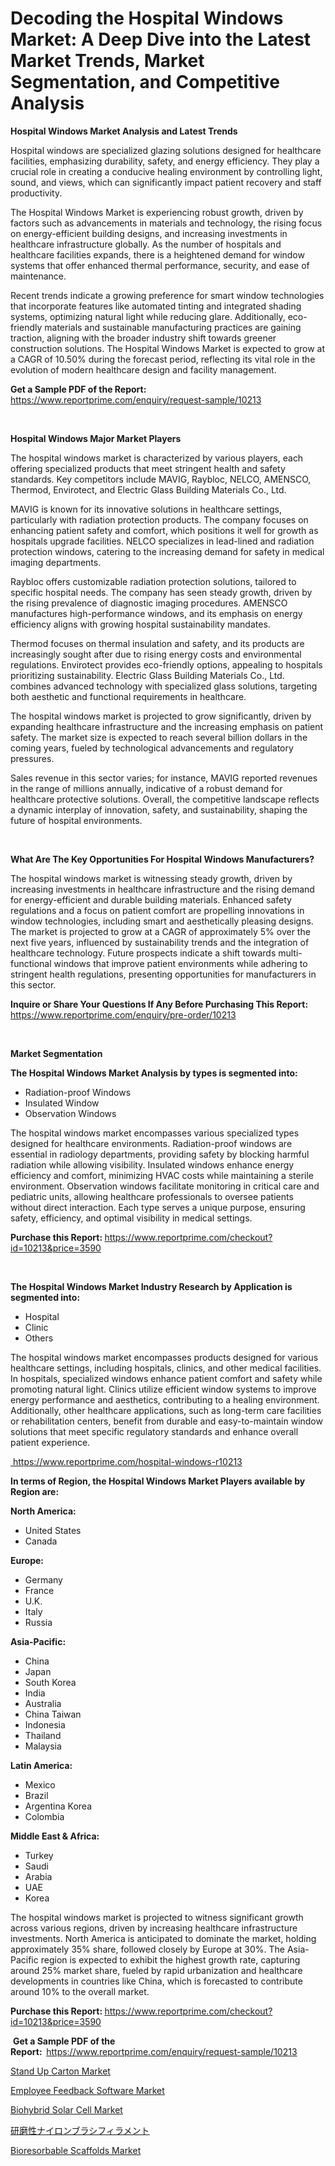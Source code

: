 <p><h1>Decoding the Hospital Windows Market: A Deep Dive into the Latest Market Trends, Market Segmentation, and Competitive Analysis</h1></p><p><strong>Hospital Windows Market Analysis and Latest Trends</strong></p>
<p><p>Hospital windows are specialized glazing solutions designed for healthcare facilities, emphasizing durability, safety, and energy efficiency. They play a crucial role in creating a conducive healing environment by controlling light, sound, and views, which can significantly impact patient recovery and staff productivity.</p><p>The Hospital Windows Market is experiencing robust growth, driven by factors such as advancements in materials and technology, the rising focus on energy-efficient building designs, and increasing investments in healthcare infrastructure globally. As the number of hospitals and healthcare facilities expands, there is a heightened demand for window systems that offer enhanced thermal performance, security, and ease of maintenance.</p><p>Recent trends indicate a growing preference for smart window technologies that incorporate features like automated tinting and integrated shading systems, optimizing natural light while reducing glare. Additionally, eco-friendly materials and sustainable manufacturing practices are gaining traction, aligning with the broader industry shift towards greener construction solutions. The Hospital Windows Market is expected to grow at a CAGR of 10.50% during the forecast period, reflecting its vital role in the evolution of modern healthcare design and facility management.</p></p>
<p><strong>Get a Sample PDF of the Report:&nbsp;</strong> <a href="https://www.reportprime.com/enquiry/request-sample/10213">https://www.reportprime.com/enquiry/request-sample/10213</a></p>
<p>&nbsp;</p>
<p><strong>Hospital Windows Major Market Players</strong></p>
<p><p>The hospital windows market is characterized by various players, each offering specialized products that meet stringent health and safety standards. Key competitors include MAVIG, Raybloc, NELCO, AMENSCO, Thermod, Envirotect, and Electric Glass Building Materials Co., Ltd.</p><p>MAVIG is known for its innovative solutions in healthcare settings, particularly with radiation protection products. The company focuses on enhancing patient safety and comfort, which positions it well for growth as hospitals upgrade facilities. NELCO specializes in lead-lined and radiation protection windows, catering to the increasing demand for safety in medical imaging departments.</p><p>Raybloc offers customizable radiation protection solutions, tailored to specific hospital needs. The company has seen steady growth, driven by the rising prevalence of diagnostic imaging procedures. AMENSCO manufactures high-performance windows, and its emphasis on energy efficiency aligns with growing hospital sustainability mandates. </p><p>Thermod focuses on thermal insulation and safety, and its products are increasingly sought after due to rising energy costs and environmental regulations. Envirotect provides eco-friendly options, appealing to hospitals prioritizing sustainability. Electric Glass Building Materials Co., Ltd. combines advanced technology with specialized glass solutions, targeting both aesthetic and functional requirements in healthcare.</p><p>The hospital windows market is projected to grow significantly, driven by expanding healthcare infrastructure and the increasing emphasis on patient safety. The market size is expected to reach several billion dollars in the coming years, fueled by technological advancements and regulatory pressures.</p><p>Sales revenue in this sector varies; for instance, MAVIG reported revenues in the range of millions annually, indicative of a robust demand for healthcare protective solutions. Overall, the competitive landscape reflects a dynamic interplay of innovation, safety, and sustainability, shaping the future of hospital environments.</p></p>
<p>&nbsp;</p>
<p><strong>What Are The Key Opportunities For Hospital Windows Manufacturers?</strong></p>
<p><p>The hospital windows market is witnessing steady growth, driven by increasing investments in healthcare infrastructure and the rising demand for energy-efficient and durable building materials. Enhanced safety regulations and a focus on patient comfort are propelling innovations in window technologies, including smart and aesthetically pleasing designs. The market is projected to grow at a CAGR of approximately 5% over the next five years, influenced by sustainability trends and the integration of healthcare technology. Future prospects indicate a shift towards multi-functional windows that improve patient environments while adhering to stringent health regulations, presenting opportunities for manufacturers in this sector.</p></p>
<p><strong>Inquire or Share Your Questions If Any Before Purchasing This Report:</strong> <a href="https://www.reportprime.com/enquiry/pre-order/10213">https://www.reportprime.com/enquiry/pre-order/10213</a></p>
<p>&nbsp;</p>
<p><strong>Market Segmentation</strong></p>
<p><strong>The Hospital Windows Market Analysis by types is segmented into:</strong></p>
<p><ul><li>Radiation-proof Windows</li><li>Insulated Window</li><li>Observation Windows</li></ul></p>
<p><p>The hospital windows market encompasses various specialized types designed for healthcare environments. Radiation-proof windows are essential in radiology departments, providing safety by blocking harmful radiation while allowing visibility. Insulated windows enhance energy efficiency and comfort, minimizing HVAC costs while maintaining a sterile environment. Observation windows facilitate monitoring in critical care and pediatric units, allowing healthcare professionals to oversee patients without direct interaction. Each type serves a unique purpose, ensuring safety, efficiency, and optimal visibility in medical settings.</p></p>
<p><strong>Purchase this Report:&nbsp;</strong><a href="https://www.reportprime.com/checkout?id=10213&price=3590">https://www.reportprime.com/checkout?id=10213&price=3590</a></p>
<p>&nbsp;</p>
<p><strong>The Hospital Windows Market Industry Research by Application is segmented into:</strong></p>
<p><ul><li>Hospital</li><li>Clinic</li><li>Others</li></ul></p>
<p><p>The hospital windows market encompasses products designed for various healthcare settings, including hospitals, clinics, and other medical facilities. In hospitals, specialized windows enhance patient comfort and safety while promoting natural light. Clinics utilize efficient window systems to improve energy performance and aesthetics, contributing to a healing environment. Additionally, other healthcare applications, such as long-term care facilities or rehabilitation centers, benefit from durable and easy-to-maintain window solutions that meet specific regulatory standards and enhance overall patient experience.</p></p>
<p><a href="https://www.reportprime.com/hospital-windows-r10213">&nbsp;https://www.reportprime.com/hospital-windows-r10213</a></p>
<p><strong>In terms of Region, the Hospital Windows Market Players available by Region are:</strong></p>
<p>
    <p> <strong> North America: </strong>
        <ul>
            <li>United States</li>
            <li>Canada</li>
        </ul>
        </p> 
    <p> <strong> Europe: </strong>
        <ul>
            <li>Germany</li>
            <li>France</li>
            <li>U.K.</li>
            <li>Italy</li>
            <li>Russia</li>
        </ul>
        </p> 
    <p> <strong> Asia-Pacific: </strong>
        <ul>
            <li>China</li>
            <li>Japan</li>
            <li>South Korea</li>
            <li>India</li>
            <li>Australia</li>
            <li>China Taiwan</li>
            <li>Indonesia</li>
            <li>Thailand</li>
            <li>Malaysia</li>
        </ul>
        </p> 
    <p> <strong> Latin America: </strong>
        <ul>
            <li>Mexico</li>
            <li>Brazil</li>
            <li>Argentina Korea</li>
            <li>Colombia</li>
        </ul>
        </p> 
    <p> <strong> Middle East & Africa: </strong>
        <ul>
            <li>Turkey</li>
            <li>Saudi</li>
            <li>Arabia</li>
            <li>UAE</li>
            <li>Korea</li>
        </ul>
    </p>
    </p>
<p><p>The hospital windows market is projected to witness significant growth across various regions, driven by increasing healthcare infrastructure investments. North America is anticipated to dominate the market, holding approximately 35% share, followed closely by Europe at 30%. The Asia-Pacific region is expected to exhibit the highest growth rate, capturing around 25% market share, fueled by rapid urbanization and healthcare developments in countries like China, which is forecasted to contribute around 10% to the overall market.</p></p>
<p><strong>Purchase this Report: </strong><a href="https://www.reportprime.com/checkout?id=10213&price=3590">https://www.reportprime.com/checkout?id=10213&price=3590</a></p>
<p>&nbsp;<strong>Get a Sample PDF of the Report:&nbsp;&nbsp;</strong><a href="https://www.reportprime.com/enquiry/request-sample/10213">https://www.reportprime.com/enquiry/request-sample/10213</a></p>
<p><strong></strong></p>
<p><p><a href="https://medium.com/@rachel.payne546456/this-stand-up-carton-market-research-report-evaluates-the-key-market-trends-drivers-and-55e274290f4a">Stand Up Carton Market</a></p><p><a href="https://www.linkedin.com/pulse/employee-feedback-software-market-analysis-report-global-hqnif?trackingId=ZJANKNYkTweQXu194ehLYQ%3D%3D">Employee Feedback Software Market</a></p><p><a href="https://medium.com/@rachel.payne546456/this-report-on-biohybrid-solar-cell-market-is-a-comprehensive-analysis-of-market-shares-f5b24d525e24">Biohybrid Solar Cell Market</a></p><p><a href="https://medium.com/@claudekluttzyvh/abrasive-nylon-brush-filaments-market-%E3%81%AE%E3%82%B0%E3%83%AD%E3%83%BC%E3%83%90%E3%83%AB%E5%B8%82%E5%A0%B4%E6%A6%82%E8%A6%81%E3%81%AF-%E4%B8%96%E7%95%8C%E3%81%8A%E3%82%88%E3%81%B3%E4%B8%BB%E8%A6%81%E5%B8%82%E5%A0%B4%E3%81%AB%E3%81%8A%E3%81%91%E3%82%8B%E6%A5%AD%E7%95%8C%E3%81%AB%E5%BD%B1%E9%9F%BF%E3%82%92%E4%B8%8E%E3%81%88%E3%82%8B%E4%B8%BB%E8%A6%81%E3%81%AA%E3%83%88%E3%83%AC%E3%83%B3%E3%83%89%E3%81%AB%E3%81%A4%E3%81%84%E3%81%A6-%E7%8B%AC%E8%87%AA%E3%81%AE%E8%A6%96%E7%82%B9%E3%82%92%E6%8F%90%E4%BE%9B%E3%81%97%E3%81%BE%E3%81%99-ae648e147fc5">研磨性ナイロンブラシフィラメント</a></p><p><a href="https://www.linkedin.com/pulse/what-factors-influence-bioresorbable-scaffolds-market-coming-zjcsf?trackingId=u7KmExaZQf299Hnvz4hXAQ%3D%3D">Bioresorbable Scaffolds Market</a></p></p>
